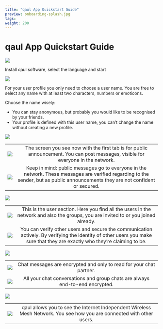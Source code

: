 ```yaml
---
title: "qaul App Quickstart Guide"
preview: onboarding-splash.jpg
tags:
weight: 200
---
```


# qaul App Quickstart Guide

![](start-alt-ausschnitt.png)

Install qaul software, select the language and start

![](user-profile-2.png)

For your user profile you only need to choose a user name. You are free to select any name with at least two characters, numbers or emoticons.

Choose the name wisely:

- You can stay anonymous, but probably you would like to be recognised by your friends.
- Your profile is defined with this user name, you can’t change the name without creating a new profile.

![](public-2.png)

|                      |                                                                                  |
|----------------------|:--------------------------------------------------------------------------------:|
| ![](public-sign.png) | The screen you see now with the first tab is for public announcement. You can post messages, visible for everyone in the network. |
| ![](not-safe2.png) | Keep in mind: public messages go to everyone in the network. These messages are verified regarding to the sender, but as public announcements they are not confident or secured. |

![](user.png)

|                      |                                                                                  |
|----------------------|:--------------------------------------------------------------------------------:|
| ![](user-sign2.png) | This is the user section. Here you find all the users in the network and also the groups, you are invited to or you joined already. |
| ![](user-sign.png) | You can verify other users and secure the communication actively. By verifying the identity of other users you make sure that they are exactly who they’re claiming to be. |

![](chat.png)

|                      |                                                                                  |
|----------------------|:--------------------------------------------------------------------------------:|
| ![](chat-sign.png) | Chat messages are encrypted and only to read for your chat partner. |
| ![](safe-sign3.png) | All your chat conversations and group chats are always end-to-end encrypted. |

![](network.png)

|                      |                                                                                  |
|----------------------|:--------------------------------------------------------------------------------:|
| ![](network-sign.png) | qaul allows you to see the Internet Independent Wireless Mesh Network. You see how you are connected with other users. |
